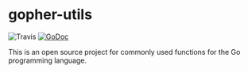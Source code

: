 # gopher-utils 

![Travis](https://travis-ci.org/felipeweb/gopher-utils.svg?branch=master) [![GoDoc](https://godoc.org/github.com/felipeweb/gopher-utils?status.svg)](https://godoc.org/github.com/felipeweb/gopher-utils)

This is an open source project for commonly used functions for the Go programming language.
